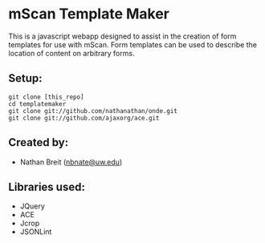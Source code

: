 mScan Template Maker
=====

This is a javascript webapp designed to assist in the creation of form templates for use with mScan.
Form templates can be used to describe the location of content on arbitrary forms.

Setup:
------------------

    git clone [this_repo]
    cd templatemaker
    git clone git://github.com/nathanathan/onde.git
    git clone git://github.com/ajaxorg/ace.git

Created by:
-----------
* Nathan Breit (nbnate@uw.edu)

Libraries used:
----------------------------------
* JQuery
* ACE
* Jcrop
* JSONLint
